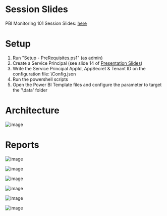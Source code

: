 # Session Slides
PBI Monitoring 101 Session Slides: [here](https://github.com/RuiRomano/sessionslides/blob/main/PBIMonitoring101.pdf)


# Setup

1. Run "Setup - PreRequisites.ps1" (as admin)
2. Create a Service Principal (see slide 14 of [Presentation Slides](https://github.com/RuiRomano/sessionslides/blob/main/PBIMonitoring101.pdf#presentation))
3. Write the Service Principal AppId, AppSecret & Tenant ID on the configuration file: \Config.json
4. Run the powershell scripts
5. Open the Power BI Template files and configure the parameter to target the '\data' folder

# Architecture

![image](https://user-images.githubusercontent.com/10808715/121097907-b0f53000-c7ec-11eb-806c-36a6b461a0d5.png)

# Reports

![image](https://user-images.githubusercontent.com/10808715/130269811-a1083587-2eea-4615-90d5-8ade916fc471.png)

![image](https://user-images.githubusercontent.com/10808715/130269862-77293a90-bacf-4ac4-88a9-0d54efc07977.png)

![image](https://user-images.githubusercontent.com/10808715/130269931-1125f711-4074-4fd1-b607-29da153010a4.png)

![image](https://user-images.githubusercontent.com/10808715/130269994-9797ffb6-a0fb-4006-91de-f87b0659b977.png)

![image](https://user-images.githubusercontent.com/10808715/130270131-d3fb1904-0fa7-429e-9673-eba728f501b2.png)

![image](https://user-images.githubusercontent.com/10808715/130270677-6e13011d-d561-4998-aebe-8d8a799eddf1.png)

